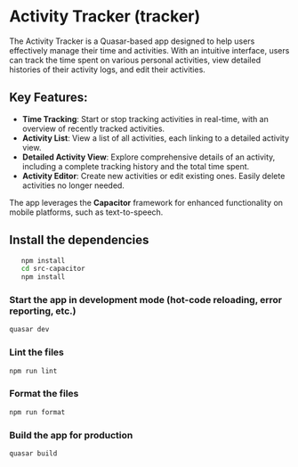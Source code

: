 # Activity Tracker (tracker)

The Activity Tracker is a Quasar-based app designed to help users effectively manage their time and activities. With an intuitive interface, users can track the time spent on various personal activities, view detailed histories of their activity logs, and edit their activities.

## Key Features:

- **Time Tracking**: Start or stop tracking activities in real-time, with an overview of recently tracked activities.
- **Activity List**: View a list of all activities, each linking to a detailed activity view.
- **Detailed Activity View**: Explore comprehensive details of an activity, including a complete tracking history and the total time spent.
- **Activity Editor**: Create new activities or edit existing ones. Easily delete activities no longer needed.

The app leverages the **Capacitor** framework for enhanced functionality on mobile platforms, such as text-to-speech.

## Install the dependencies

```bash
   npm install
   cd src-capacitor
   npm install
```

### Start the app in development mode (hot-code reloading, error reporting, etc.)

```bash
quasar dev
```

### Lint the files

```bash
npm run lint
```

### Format the files

```bash
npm run format
```

### Build the app for production

```bash
quasar build
```

